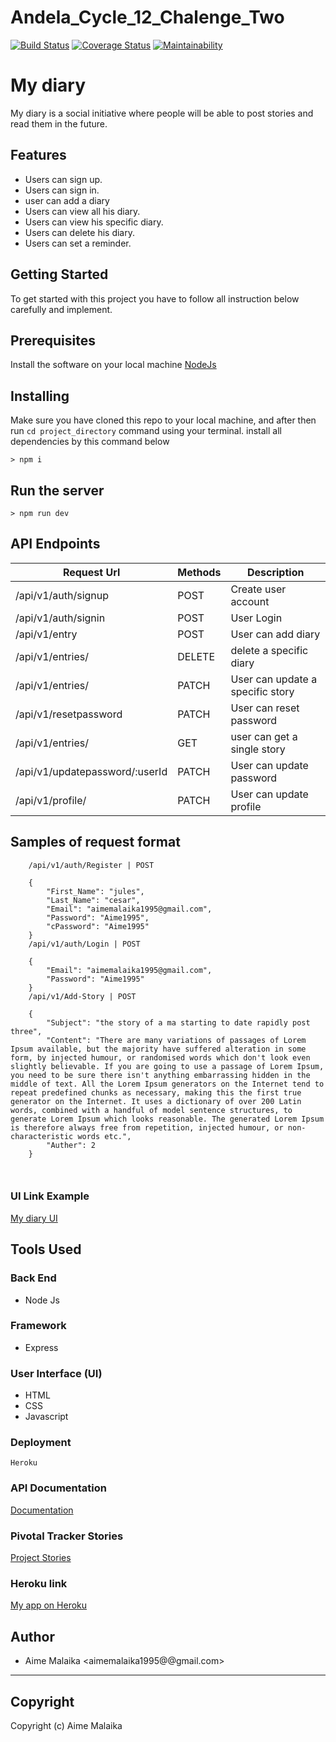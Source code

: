 # Andela_Cycle_12_Chalenge_Two
[![Build Status](https://travis-ci.org/aime19/Andela_Cycle_12_Chalenge_Two.svg?branch=develop)](https://travis-ci.org/aime19/Andela_Cycle_12_Chalenge_Two)
[![Coverage Status](https://coveralls.io/repos/github/aime19/Andela_Cycle_12_Chalenge_Two/badge.svg?branch=develop)](https://coveralls.io/github/aime19/Andela_Cycle_12_Chalenge_Two?branch=develop)
[![Maintainability](https://api.codeclimate.com/v1/badges/00889bd9b8a07142617c/maintainability)](https://codeclimate.com/github/aime19/Andela_Cycle_12_Chalenge_Two/maintainability)


# My diary

My diary is a social initiative where people will be able to post  stories and read them in the future.

## Features
- Users can sign up.
- Users can sign in.
- user can add a diary
- Users can view all his diary.
- Users can view his specific diary.
- Users can delete his diary.
- Users can set a reminder.


## Getting Started
To get started with this project you have to follow all instruction below carefully and implement.

## Prerequisites
Install the software on your local machine [NodeJs](https://nodejs.org/en/download/)

## Installing
Make sure you have cloned this repo to your local machine, and after then run `cd project_directory` command using your terminal. install all dependencies by this command below

```
> npm i
```

## Run the server
```
> npm run dev
```

## API Endpoints

| Request Url | Methods  | Description  |
| ------- | --- | --- |
| /api/v1/auth/signup | POST | Create user account |
| /api/v1/auth/signin | POST | User Login  |
| /api/v1/entry | POST | User can add diary |
| /api/v1/entries/<storyId> | DELETE | delete a specific diary |
| /api/v1/entries/<storyId> | PATCH | User can update a specific story |
| /api/v1/resetpassword | PATCH | User can reset password |
| /api/v1/entries/<storyId> | GET | user can get a single story |
| /api/v1/updatepassword/:userId | PATCH | User can update password |
| /api/v1/profile/<userId>  | PATCH | User can update profile |


## Samples of request format
```
    /api/v1/auth/Register | POST

    {
        "First_Name": "jules",
        "Last_Name": "cesar",
        "Email": "aimemalaika1995@gmail.com",
        "Password": "Aime1995",
        "cPassword": "Aime1995"
    }
    /api/v1/auth/Login | POST

    {
        "Email": "aimemalaika1995@gmail.com",
        "Password": "Aime1995"
    }
    /api/v1/Add-Story | POST

    {
        "Subject": "the story of a ma starting to date rapidly post three",
        "Content": "There are many variations of passages of Lorem Ipsum available, but the majority have suffered alteration in some form, by injected humour, or randomised words which don't look even slightly believable. If you are going to use a passage of Lorem Ipsum, you need to be sure there isn't anything embarrassing hidden in the middle of text. All the Lorem Ipsum generators on the Internet tend to repeat predefined chunks as necessary, making this the first true generator on the Internet. It uses a dictionary of over 200 Latin words, combined with a handful of model sentence structures, to generate Lorem Ipsum which looks reasonable. The generated Lorem Ipsum is therefore always free from repetition, injected humour, or non-characteristic words etc.",
        "Auther": 2
    }



```
### UI Link Example
[My diary UI](https://aime19.github.io/Andela_Cycle_12_Chalenge_One/)

## Tools Used

### Back End
* Node Js

### Framework
* Express

### User Interface (UI)
* HTML
* CSS
* Javascript

### Deployment
```
Heroku
```
### API Documentation
[Documentation](https://documenter.getpostman.com/view/5048653/SW15zHJp?version=latest)
### Pivotal Tracker Stories 
[Project Stories](https://www.pivotaltracker.com/n/projects/2401031)
### Heroku link

[My app on Heroku](https://diaryappam.herokuapp.com)

## Author
- Aime Malaika <aimemalaika1995@@gmail.com>
---

## Copyright
Copyright (c) Aime Malaika
